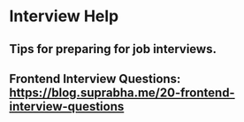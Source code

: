 # Interview Help
Tips for preparing for job interviews.
---
Frontend Interview Questions: https://blog.suprabha.me/20-frontend-interview-questions
---